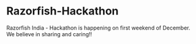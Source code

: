 # Razorfish-Hackathon
Razorfish India - Hackathon is happening on first weekend of December. We believe in sharing and caring!!
